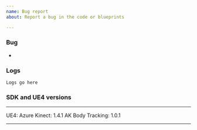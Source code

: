 ```yaml
---
name: Bug report
about: Report a bug in the code or blueprints

---
```


### Bug
 - <!--What problem are you seeing-->

### Logs
```
Logs go here
```

### SDK and UE4 versions
---
UE4: <!--ex: 4.25.3-->
Azure Kinect: 1.4.1
AK Body Tracking: 1.0.1

---
